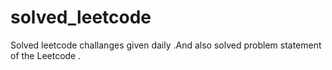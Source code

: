 # solved_leetcode
Solved leetcode challanges given daily .And also solved problem statement of the Leetcode .
